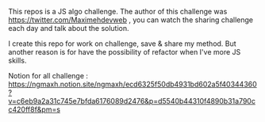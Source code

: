 This repos is a JS algo challenge. The author of this challenge was https://twitter.com/Maximehdevweb , you can watch the sharing challenge each day and talk about the solution.

I create this repo for work on challenge, save & share my method. But another reason is for have the possibility of refactor when I've more JS skills. 

Notion for all challenge : https://ngmaxh.notion.site/ngmaxh/ecd6325f50db4931bd602a5f40344360?v=c6eb9a2a31c745e7bfda6176089d2476&p=d5540b44310f4890b31a790cc420ff8f&pm=s

